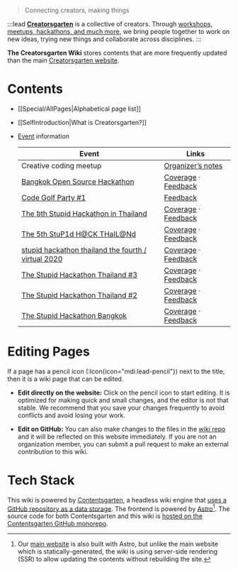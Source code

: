 > Connecting creators, making things

:::lead
**[Creatorsgarten](https://creatorsgarten.org/)** is a collective of creators. Through [workshops, meetups, hackathons, and much more](https://creatorsgarten.org/events/), we bring people together to work on new ideas, trying new things and collaborate across disciplines.
:::

**The Creatorsgarten Wiki** stores contents that are more frequently updated than the main [Creatorsgarten website][main-site].

[main-site]: https://creatorsgarten.org/
[repo]: https://github.com/creatorsgarten/wiki

# Contents

- [[Special/AllPages|Alphabetical page list]]

- [[SelfIntroduction|What is Creatorsgarten?]]

- [Event](https://creatorsgarten.org/events/) information

  | Event | Links |
  | --- | --- |
  | Creative coding meetup | [Organizer’s notes](/wiki/CreativeCodingMeetup1) |
  | [Bangkok Open Source Hackathon](https://grtn.org/e/bangkok) | [Coverage](/wiki/Coverage/bangkok) &middot; [Feedback](/wiki/Feedback/bangkok) |
  | [Code Golf Party #1](https://grtn.org/e/golf1) | [Feedback](/wiki/Feedback/golf1) |
  | [The ៦th Stupid Hackathon in Thailand](https://grtn.org/e/sht6) | [Coverage](/wiki/Coverage/sht6) &middot; [Feedback](/wiki/Feedback/sht6) |
  | [The 5th StuP1d H@CK THaIL@Nd](https://grtn.org/e/sht5) | [Coverage](/wiki/Coverage/sht5) &middot; [Feedback](/wiki/Feedback/sht5) |
  | [stupid hackathon thailand the fourth / virtual 2020](https://grtn.org/e/sht4) | [Coverage](/wiki/Coverage/sht4) &middot; [Feedback](/wiki/Feedback/sht4) |
  | [The Stupid Hackathon Thailand #3](https://grtn.org/e/sht3) | [Coverage](/wiki/Coverage/sht3) &middot; [Feedback](/wiki/Feedback/sht3) |
  | [The Stupid Hackathon Thailand #2](https://grtn.org/e/sht2) | [Coverage](/wiki/Coverage/sht2) &middot; [Feedback](/wiki/Feedback/sht2) |
  | [The Stupid Hackathon Bangkok](https://grtn.org/e/sht1) | [Coverage](/wiki/Coverage/sht1) &middot; [Feedback](/wiki/Feedback/sht1) |

# Editing Pages

If a page has a pencil icon (:Icon{icon="mdi:lead-pencil"}) next to the title, then it is a wiki page that can be edited.

- **Edit directly on the website:** Click on the pencil icon to start editing. It is optimized for making quick and small changes, and the editor is not that stable. We recommend that you save your changes frequently to avoid conflicts and avoid losing your work.

- **Edit on GitHub:** You can also make changes to the files in the [wiki repo][repo] and it will be reflected on this website immediately. If you are not an organization member, you can submit a pull request to make an external contribution to this wiki.

# Tech Stack

This wiki is powered by [Contentsgarten](https://contentsgarten.netlify.app/wiki/MainPage), a headless wiki engine that [uses a GitHub repository as a data storage][repo]. The frontend is powered by [Astro](https://astro.build/)[^astro]. The source code for both Contentsgarten and this wiki is [hosted on the Contentsgarten GitHub monorepo](https://github.com/creatorsgarten/contentsgarten/tree/main/creatorsgarten).

[^astro]: Our [main website][main-site] is also built with Astro, but unlike the main website which is statically-generated, the wiki is using server-side rendering (SSR) to allow updating the contents without rebuilding the site.